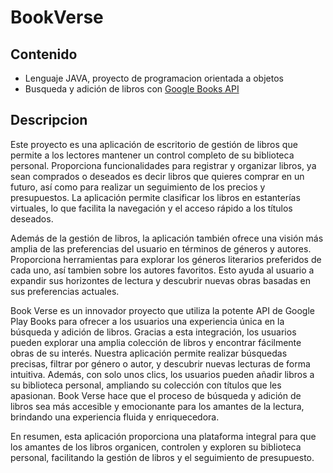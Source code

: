 # BookVerse

## Contenido
- Lenguaje JAVA, proyecto de programacion orientada a objetos
- Busqueda y adición de libros con [Google Books API](https://developers.google.com/books?hl=es-419)

## Descripcion 
Este proyecto es una aplicación de escritorio de gestión de libros que permite a los lectores mantener un control completo de su biblioteca personal. Proporciona funcionalidades para registrar y organizar libros, ya sean comprados o deseados es decir libros que quieres comprar en un futuro, así como para realizar un seguimiento de los precios y presupuestos. La aplicación permite clasificar los libros en estanterías virtuales, lo que facilita la navegación y el acceso rápido a los títulos deseados.

Además de la gestión de libros, la aplicación también ofrece una visión más amplia de las preferencias del usuario en términos de géneros y autores. Proporciona herramientas para explorar los géneros literarios preferidos de cada uno, así tambien sobre los autores favoritos. Esto ayuda al usuario a expandir sus horizontes de lectura y descubrir nuevas obras basadas en sus preferencias actuales.

Book Verse es un innovador proyecto que utiliza la potente API de Google Play Books para ofrecer a los usuarios una experiencia única en la búsqueda y adición de libros. Gracias a esta integración, los usuarios pueden explorar una amplia colección de libros y encontrar fácilmente obras de su interés. Nuestra aplicación permite realizar búsquedas precisas, filtrar por género o autor, y descubrir nuevas lecturas de forma intuitiva. Además, con solo unos clics, los usuarios pueden añadir libros a su biblioteca personal, ampliando su colección con títulos que les apasionan. Book Verse hace que el proceso de búsqueda y adición de libros sea más accesible y emocionante para los amantes de la lectura, brindando una experiencia fluida y enriquecedora.

En resumen, esta aplicación proporciona una plataforma integral para que los amantes de los libros organicen, controlen y exploren su biblioteca personal, facilitando la gestión de libros y el seguimiento de presupuesto.


 
